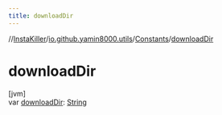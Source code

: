 ```yaml
---
title: downloadDir
---
```

//[InstaKiller](../../../index.html)/[io.github.yamin8000.utils](../index.html)/[Constants](index.html)/[downloadDir](download-dir.html)



# downloadDir



[jvm]\
var [downloadDir](download-dir.html): [String](https://kotlinlang.org/api/latest/jvm/stdlib/kotlin/-string/index.html)




